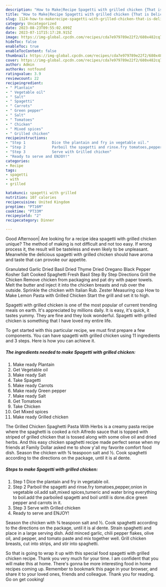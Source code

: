 ```yaml
---
description: "How to Make|Recipe Spagetti with grilled chicken {That is Delicious"
title: "How to Make|Recipe Spagetti with grilled chicken {That is Delicious"
slug: 1124-how-to-makerecipe-spagetti-with-grilled-chicken-that-is-delicious
category: Uncategorized
date: 2023-08-23T09:55:02.699Z
date: 2023-07-11T15:17:28.915Z
image: https://img-global.cpcdn.com/recipes/cda7e979789e22f2/680x482cq70/spagetti-with-grilled-chicken-recipe-main-photo.jpg
hideToc: false
enableToc: true
enableTocContent: false
thumbnail: https://img-global.cpcdn.com/recipes/cda7e979789e22f2/680x482cq70/spagetti-with-grilled-chicken-recipe-main-photo.jpg
cover: https://img-global.cpcdn.com/recipes/cda7e979789e22f2/680x482cq70/spagetti-with-grilled-chicken-recipe-main-photo.jpg
author: Admin
authorAv: notfound
ratingvalue: 3.9
reviewcount: 22
recipeingredient:
- " Plantain"
- " Vegetable oil"
- " Salt"
- " Spagetti"
- " Carrots"
- " Green pepper"
- " Salt"
- " Tomatoes"
- " Chicken"
- " Mixed spices"
- " Grilled chicken"
recipeinstructions:
- "Step 1            Dice the plantain and fry in vegetable oil."
- "Step 2            Parboil the spagetti and rinse.fry tomatoes,pepper,onion in vegetable oil.add salt,mixed spices,tumeric and water bring everything to boil.add the parboiled spagetti and boil untill is done.dice green pepper and carrots in it."
- "Step 3            Serve with Grilled chicken"
- "Ready to serve and ENJOY!"
categories:
- Recipe
tags:
- spagetti
- with
- grilled

katakunci: spagetti with grilled 
nutrition: 107 calories
recipecuisine: United Kingdom
preptime: "PT16M"
cooktime: "PT33M"
recipeyield: "2"
recipecategory: Dinner

---
```



Good Afternoon| Are looking for a recipe idea spagetti with grilled chicken unique? The method of making is not difficult and not too easy. If wrong process it, the result will be tasteless and even likely to be unpleasant. Meanwhile the delicious spagetti with grilled chicken should have aroma and taste that can provoke our appetite.





Granulated Garlic Dried Basil Dried Thyme Dried Oregano Black Pepper Kosher Salt Cooked Spaghetti Fresh Basil Step By Step Directions Grill the Chicken Remove chicken from packaging and pat dry with paper towels. Melt the butter and inject it into the chicken breasts and rub over the outside. Sprinkle the chicken with Italian Rub. Zester Measuring cup How to Make Lemon Pasta with Grilled Chicken Start the grill and set it to high.

Spagetti with grilled chicken is one of the most popular of current trending meals on earth. It's appreciated by millions daily. It is easy, it's quick, it tastes yummy. They are fine and they look wonderful. Spagetti with grilled chicken is something that I have loved my entire life.


To get started with this particular recipe, we must first prepare a few components. You can have spagetti with grilled chicken using 11 ingredients and 3 steps. Here is how you can achieve it.

<!--inarticleads1-->

##### The ingredients needed to make Spagetti with grilled chicken:

1. Make ready  Plantain
1. Get  Vegetable oil
1. Make ready  Salt
1. Take  Spagetti
1. Make ready  Carrots
1. Make ready  Green pepper
1. Make ready  Salt
1. Get  Tomatoes
1. Take  Chicken
1. Get  Mixed spices
1. Make ready  Grilled chicken


The Grilled Chicken Spaghetti Pasta With Herbs is a creamy pasta recipe where the spaghetti is cooked a rich Alfredo sauce that is topped with striped of grilled chicken that is tossed along with some olive oil and dried herbs. And this easy chicken spaghetti recipe made perfect sense when my friends at Family Dollar asked me to show y&#39;all my favorite comfort food dish. Season the chicken with ¾ teaspoon salt and ½. Cook spaghetti according to the directions on the package, until it is al dente. 

<!--inarticleads2-->

##### Steps to make Spagetti with grilled chicken:

1. Step 1            Dice the plantain and fry in vegetable oil.
1. Step 2            Parboil the spagetti and rinse.fry tomatoes,pepper,onion in vegetable oil.add salt,mixed spices,tumeric and water bring everything to boil.add the parboiled spagetti and boil untill is done.dice green pepper and carrots in it.
1. Step 3            Serve with Grilled chicken
1. Ready to serve and ENJOY!

Season the chicken with ¾ teaspoon salt and ½. Cook spaghetti according to the directions on the package, until it is al dente. Strain spaghetti and place in a large serving dish. Add minced garlic, chili pepper flakes, olive oil, and pepper, and tomato paste and mix together well. Grill chicken breasts, cut into strips, and stir into spaghetti. 

So that is going to wrap it up with this special food spagetti with grilled chicken recipe. Thank you very much for your time. I am confident that you will make this at home. There's gonna be more interesting food in home recipes coming up. Remember to bookmark this page in your browser, and share it to your loved ones, friends and colleague. Thank you for reading. Go on get cooking!
